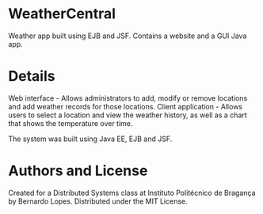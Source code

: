 # WeatherCentral
Weather app built using EJB and JSF. Contains a website and a GUI Java app.

# Details


Web interface - Allows administrators to add, modify or remove locations and add weather records for those locations.
Client application - Allows users to select a location and view the weather history, as well as a chart that shows the temperature over time.

The system was built using Java EE, EJB and JSF.

# Authors and License

Created for a Distributed Systems class at Instituto Politécnico de Bragança by Bernardo Lopes.
Distributed under the MIT License.
